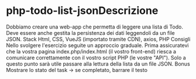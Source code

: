 # php-todo-list-jsonDescrizione

Dobbiamo creare una web-app che permetta di leggere una lista di Todo.
Deve essere anche gestita la persistenza dei dati leggendoli da un file JSON.
Stack
Html, CSS, VueJS (importato tramite CDN), axios, PHP
Consigli
Nello svolgere l'esercizio seguite un approccio graduale.
Prima assicuratevi che la vostra pagina index.php/index.html (il vostro front-end) riesca a comunicare correttamente con il vostro script PHP (le vostre "API").
Solo a questo punto sarà utile passare alla lettura della lista da un file JSON.
Bonus
Mostrare lo stato del task → se completato, barrare il testo
